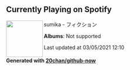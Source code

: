 ## Currently Playing on Spotify

[<img align="left" width="100" src="https://i.scdn.co/image/ab67616d0000b273afc77adee05a9b93078ac321">](https://open.spotify.com/album/3foRklHeA5lXq56ZsEbkfv)

sumika - フィクション

**Albums**: Not supported

Last updated at 03/05/2021 12:10

#### Generated with [20chan/github-now](https://github.com/20chan/github-now)


<!--
**20chan/20chan** is a ✨ _special_ ✨ repository because its `README.md` (this file) appears on your GitHub profile.

Here are some ideas to get you started:

- 🔭 I’m currently working on ...
- 🌱 I’m currently learning ...
- 👯 I’m looking to collaborate on ...
- 🤔 I’m looking for help with ...
- 💬 Ask me about ...
- 📫 How to reach me: ...
- 😄 Pronouns: ...
- ⚡ Fun fact: ...
-->

